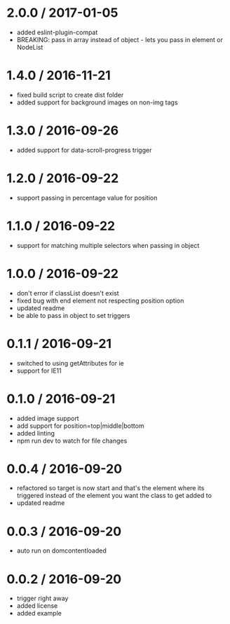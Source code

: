 
2.0.0 / 2017-01-05
==================

  * added eslint-plugin-compat
  * BREAKING: pass in array instead of object - lets you pass in element or NodeList

1.4.0 / 2016-11-21
==================

  * fixed build script to create dist folder
  * added support for background images on non-img tags

1.3.0 / 2016-09-26
==================

  * added support for data-scroll-progress trigger

1.2.0 / 2016-09-22
==================

  * support passing in percentage value for position

1.1.0 / 2016-09-22
==================

  * support for matching multiple selectors when passing in object

1.0.0 / 2016-09-22
==================

  * don't error if classList doesn't exist
  * fixed bug with end element not respecting position option
  * updated readme
  * be able to pass in object to set triggers

0.1.1 / 2016-09-21
==================

  * switched to using getAttributes for ie
  * support for IE11

0.1.0 / 2016-09-21
==================

  * added image support
  * add support for position=top|middle|bottom
  * added linting
  * npm run dev to watch for file changes

0.0.4 / 2016-09-20
==================

  * refactored so target is now start and that's the element where its triggered instead of the element you want the class to get added to
  * updated readme

0.0.3 / 2016-09-20
==================

  * auto run on domcontentloaded

0.0.2 / 2016-09-20
==================

  * trigger right away
  * added license
  * added example
